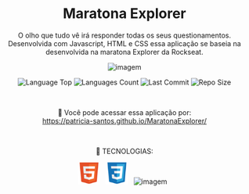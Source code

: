 <div align="center">

  # Maratona Explorer

  O olho que tudo vê irá responder todas os seus questionamentos. <br>
  Desenvolvida com Javascript, HTML e CSS essa aplicação se baseia na desenvolvida na maratona Explorer da Rockseat. 

  <p ><img  src="https://cdn.discordapp.com/attachments/959617161721184280/985926032349614120/Git_1.jpg" width="70%" alt="imagem" >

  <p>
  <img  alt="Language Top"  src="https://img.shields.io/github/languages/top/Patricia-Santos/MaratonaExplorer">
  <img  alt="Languages Count"  src="https://img.shields.io/github/languages/count/Patricia-Santos/MaratonaExplorer">
  <img  alt="Last Commit"  src="https://img.shields.io/github/last-commit/Patricia-Santos/MaratonaExplorer">
  <img  alt="Repo Size"  src="https://img.shields.io/github/repo-size/Patricia-Santos/MaratonaExplorer">
  </p>

  <br> 
  
  🧩 Você pode acessar essa aplicação por: <br>
  https://patricia-santos.github.io/MaratonaExplorer/
  
  <br>

  🤖 TECNOLOGIAS:

  <img src="https://raw.githubusercontent.com/devicons/devicon/master/icons/html5/html5-original.svg" alt="imagem" width="45"> &nbsp;
  <img src="https://raw.githubusercontent.com/devicons/devicon/master/icons/css3/css3-original.svg" alt="imagem" width="45"> &nbsp;
  <img src="https://camo.githubusercontent.com/1dab2361cdfb8cb4f8c8c323f15e345b7aa715dc9451b72453180084d7cc96ca/68747470733a2f2f75706c6f61642e77696b696d656469612e6f72672f77696b6970656469612f636f6d6d6f6e732f7468756d622f392f39392f556e6f6666696369616c5f4a6176615363726970745f6c6f676f5f322e7376672f3230343870782d556e6f6666696369616c5f4a6176615363726970745f6c6f676f5f322e7376672e706e67" alt="imagem" width="45"> &nbsp;
  
</div>
